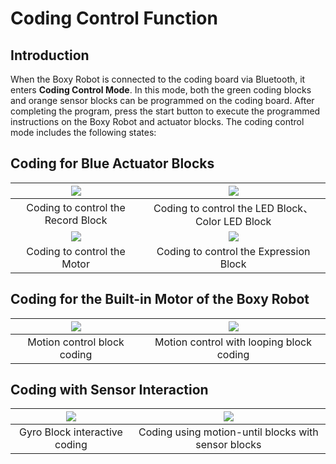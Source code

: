 # Coding Control Function
## Introduction  
When the Boxy Robot is connected to the coding board via Bluetooth, it enters **Coding Control Mode**. In this mode, both the green coding blocks and orange sensor blocks can be programmed on the coding board. After completing the program, press the start button to execute the programmed instructions on the Boxy Robot and actuator blocks. The coding control mode includes the following states:  

## Coding for Blue Actuator Blocks
| ![](img/CodingControlFunction01.gif) | ![](img/CodingControlFunction02.gif) |
| :---: | :---: |
| Coding to control the Record Block | Coding to control the LED Block、Color LED Block |
| ![](img/CodingControlFunction03.gif) | ![](img/CodingControlFunction04.gif)  |
| Coding to control the Motor   | Coding to control the  Expression Block |


## Coding for the Built-in Motor of the Boxy Robot  
| ![](img/CodingControlFunction05.gif) | ![](img/CodingControlFunction06.gif) |
| :---: | :---: |
| Motion control block coding   |  Motion control with looping block coding |


## Coding with Sensor Interaction  
| ![](img/CodingControlFunction07.gif) | ![](img/CodingControlFunction08.gif) |
| :---: | :---: |
|  Gyro Block interactive coding   | Coding using motion-until blocks with sensor blocks   |



